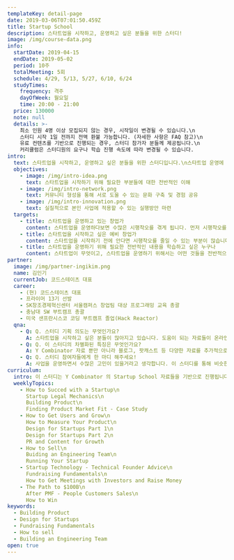 ```yaml
---
templateKey: detail-page
date: 2019-03-06T07:01:50.459Z
title: Startup School
description: 스타트업을 시작하고, 운영하고 싶은 분들을 위한 스터디!
image: /img/course-data.png
info:
  startDate: 2019-04-15
  endDate: 2019-05-02
  period: 10주
  totalMeeting: 5회
  schedule: 4/29, 5/13, 5/27, 6/10, 6/24
  studyTimes:
    frequency: 격주
    dayOfWeek: 월요일
    time: 20:00 - 21:00
  price: 130000
  note: null
  details: >-
    최소 인원 4명 이상 모집되지 않는 경우, 시작일이 변경될 수 있습니다.\n
    스터디 시작 1일 전까지 전액 환불 가능합니다. (자세한 사항은 FAQ 참고)\n   
    유료 컨텐츠를 기반으로 진행되는 경우, 스터디 참가자 분들께 제공됩니다.\n
    커리큘럼은 스터디원의 요구나 학습 진행 속도에 따라 변경될 수 있습니다.
intro:
  text: 스타트업을 시작하고, 운영하고 싶은 분들을 위한 스터디입니다.\n스타트업 운영에 필요한 전반적인 사항을 함께 학습할 수 있습니다.
  objectives:
    - image: /img/intro-idea.png
      text: 스타트업을 시작하기 위해 필요한 부분들에 대한 전반적인 이해
    - image: /img/intro-network.png
      text: 커뮤니티 형성을 통해 서로 도울 수 있는 문화 구축 및 경험 공유
    - image: /img/intro-innovation.png
      text: 실질적으로 본인 사업에 적용할 수 있는 실행방안 마련
  targets:
    - title: 스타트업을 운영하고 있는 창업가
      content: 스타트업을 운영하다보면 수많은 시행착오를 겪게 됩니다. 먼저 시행착오를 겪은 다른 창업가들의 이야기를 듣고, 현재 운영하고 있는 스타트업에 적용할 수 있습니다.
    - title: 스타트업을 시작하고 싶은 예비 창업가
      content: 스타트업을 시작하기 전에 안다면 시행착오를 줄일 수 있는 부분이 많습니다. 선배 창업가들과 교류하면서 본인의 사업 아이디어에 대한 피드백을 듣고 빠르게 실행할 수 있습니다.
    - title: 스타트업을 운영하기 위해 필요한 전반적인 내용을 학습하고 싶은 누구나
      content: 스타트업이 무엇이고, 스타트업을 운영하기 위해서는 어떤 것들을 전반적으로 알아야 하는지에 대해 정리된 콘텐츠와 실제 스타트업을 운영하고 있는 창업가들을 통해 학습할 수 있습니다.
partner:
  image: /img/partner-ingikim.png
  name: 김인기
  currentJob: 코드스테이츠 대표
  career:
    - (현) 코드스테이츠 대표
    - 프라이머 13기 선발
    - SK창조경제혁신센터 서울캠퍼스 창업팀 대상 프로그래밍 교육 총괄
    - 충남대 SW 부트캠프 총괄
    - 미국 샌프란시스코 코딩 부트캠프 졸업(Hack Reactor)
  qna:
    - Q: Q. 스터디 기획 의도는 무엇인가요?
      A: 스타트업을 시작하고 싶은 분들이 많아지고 있습니다. 도움이 되는 자료들이 온라인에 많이 있지만, 혼자서 체계적인 커리큘럼을 만들어 끝까지 학습하기 어렵습니다. 비슷한 고민을 하고 있는 창업가, 예비 창업가분들과 함께 학습하고, 서로 도울 수 있는 스터디를 운영하고 싶습니다.
    - Q: Q. 이 스터디의 차별화된 특징은 무엇인가요?
      A: Y Combinator 자료 뿐만 아니라 블로그, 팟캐스트 등 다양한 자료를 추가적으로 함께 학습합니다. 다양한 분야에 스타트업을 운영하고 있는 창업가들과 직접 이야기를 나누고 교류할 수 있습니다.
    - Q: Q. 스터디 참여자들에게 한 마디 해주세요!
      A: 사업을 운영하면서 수많은 고민이 있을거라고 생각합니다. 이 스터디를 통해 비슷한 고민을 갖고 있는 다른 창업가분들과 교류하면서 함께 해결 방안을 찾을 수 있으면 좋겠습니다.
curriculum:
  intro: 이 스터디는 Y Combinator 의 Startup School 자료들을 기반으로 진행됩니다.
  weeklyTopics:
    - How to Succed with a Startup\n
      Startup Legal Mechanics\n
      Building Product\n
      Finding Product Market Fit - Case Study
    - How to Get Users and Grow\n
      How to Measure Your Product\n
      Design for Startups Part 1\n
      Design for Startups Part 2\n
      PR and Content for Growth
    - How to Sell\n
      Buiding an Engineering Team\n
      Running Your Startup
    - Startup Technology - Technical Founder Advice\n
      Fundraising Fundamentals\n
      How to Get Meetings with Investors and Raise Money
    - The Path to $100B\n
      After PMF - People Customers Sales\n
      How to Win
keywords:
  - Building Product
  - Design for Startups
  - Fundraising Fundamentals
  - How to sell
  - Building an Engineering Team
open: true
---
```

